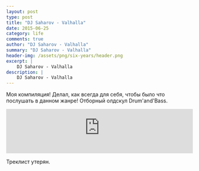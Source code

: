 ```yaml
---
layout: post
type: post
title: "DJ Saharov - Valhalla"
date: 2015-06-25
category: life
comments: true
author: "DJ Saharov - Valhalla"
summary: "DJ Saharov - Valhalla"
header-img: /assets/png/six-years/header.png
excerpt: |
    DJ Saharov - Valhalla
description: |
    DJ Saharov - Valhalla
---
```


<p>
<span class="firstcharacter">М</span>оя компиляция! Делал, как всегда для себя, чтобы было что послушать в данном жанре! Отборный олдскул Drum'and'Bass.</p>

<iframe width="100%" height="120" src="https://player-widget.mixcloud.com/widget/iframe/?hide_cover=1&feed=%2Fdjsaharovofficial%2Fvalhalla%2F" frameborder="0" allow="encrypted-media; fullscreen; autoplay; idle-detection; speaker-selection; web-share;" ></iframe>

<p>Треклист утерян.</p>
